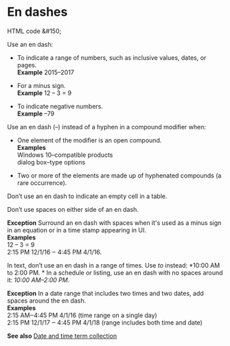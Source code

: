 ﻿# En dashes

HTML code &\#150;

Use an en dash:

  - To indicate a range of numbers, such as inclusive values, dates, or pages.  
**Example** 2015–2017
    
  - For a minus sign.  
**Example** 12 – 3 = 9
    
  - To indicate negative numbers.  
**Example** –79

Use an en dash (–) instead of a hyphen in a compound modifier when:

  - One element of the modifier is an open compound.  
**Examples**  
Windows 10–compatible products   
dialog box–type options
    
  - Two or more of the elements are made up of hyphenated compounds (a rare occurrence). 

Don’t use an en dash to indicate an empty cell in a table.

Don’t use spaces on either side of an en dash. 

**Exception** Surround an en dash with spaces when it's used as a minus sign in an equation or in a time stamp appearing in UI.  
**Examples**  
12 – 3 = 9   
2:15 PM 12/1/16 ‒ 4:45 PM 4/1/16.

In text, don’t use an en dash in a range of times. Use *to* instead: *10:00 AM to 2:00 PM. * In a schedule or listing, use an en dash with no spaces around it: *10:00 AM–2:00 PM*. 

**Exception** In a date range that includes two times and two dates, add spaces around the en dash.  
**Examples**  
2:15 AM‒4:45 PM 4/1/16 (time range on a single day)  
2:15 PM 12/1/17 ‒ 4:45 PM 4/1/18 (range includes both time and date)

**See also** [Date and time term collection](/style-guide/a-z-word-list-term-collections/term-collections/date-time-terms)
